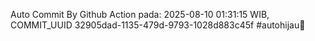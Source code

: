 Auto Commit By Github Action pada: 2025-08-10 01:31:15 WIB, COMMIT_UUID 32905dad-1135-479d-9793-1028d883c45f #autohijau🗿
